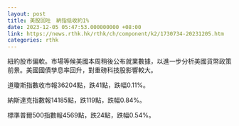 ```yaml
---
layout: post
title: 美股回吐　納指低收約1%
date: 2023-12-05 05:47:53.000000000 +08:00
link: https://news.rthk.hk/rthk/ch/component/k2/1730734-20231205.htm
categories: rthk
---
```


紐約股市偏軟。市場等候美國本周稍後公布就業數據，以進一步分析美國貨幣政策前景。美國國債孳息率回升，對重磅科技股影響較大。

道瓊斯指數收市報36204點，跌41點，跌幅0.11%。

納斯達克指數報14185點，跌119點，跌幅0.84%。

標準普爾500指數報4569點，跌24點，跌幅0.54%。
